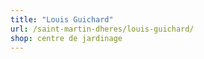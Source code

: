 ```yaml
---
title: "Louis Guichard"
url: /saint-martin-dheres/louis-guichard/
shop: centre de jardinage
---
```

